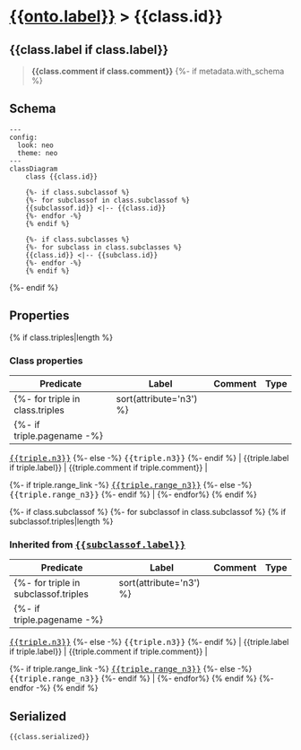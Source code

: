 # [{{onto.label}}](../homepage.md) > {{class.id}}

## {{class.label if class.label}}

> **{{class.comment if class.comment}}**
{%- if metadata.with_schema %}

## Schema

```mermaid
---
config:
  look: neo
  theme: neo
---
classDiagram
    class {{class.id}}
    
    {%- if class.subclassof %}
    {%- for subclassof in class.subclassof %}
    {{subclassof.id}} <|-- {{class.id}}
    {%- endfor -%}
    {% endif %}
    
    {%- if class.subclasses %}
    {%- for subclass in class.subclasses %}
    {{class.id}} <|-- {{subclass.id}}
    {%- endfor -%}
    {% endif %}
```
{%- endif %}

## Properties
{% if class.triples|length %}
### Class properties
| Predicate | Label | Comment | Type |
| -------------------------------- | -------------------------------- | ------------------------------------ | ---- |
| {%- for triple in class.triples | sort(attribute='n3') %} |
| {%- if triple.pagename -%}
<kbd>[{{triple.n3}}](../{{triple.pagename}})</kbd>
{%- else -%}
<kbd>{{triple.n3}}</kbd>
{%- endif %} | {{triple.label if triple.label}} | {{triple.comment if triple.comment}} |

{%- if triple.range_link -%}
<kbd>[{{triple.range_n3}}]({{triple.range_link}})</kbd>
{%- else -%}
<kbd>{{triple.range_n3}}</kbd>
{%- endif %} |
{%- endfor%}
{% endif %}

{%- if class.subclassof %}
{%- for subclassof in class.subclassof %}
  {% if subclassof.triples|length %}
### Inherited from <kbd>[**{{subclassof.label}}**](../{{subclassof.pagename}}.md)</kbd>
| Predicate | Label | Comment | Type |
| -------------------------------- | -------------------------------- | ------------------------------------ | ---- |
| {%- for triple in subclassof.triples | sort(attribute='n3') %} |
| {%- if triple.pagename -%}
<kbd>[{{triple.n3}}](../{{triple.pagename}})</kbd>
{%- else -%}
<kbd>{{triple.n3}}</kbd>
{%- endif %} | {{triple.label if triple.label}} | {{triple.comment if triple.comment}} |

{%- if triple.range_link -%}
<kbd>[{{triple.range_n3}}]({{triple.range_link}})</kbd>
{%- else -%}
<kbd>{{triple.range_n3}}</kbd>
{%- endif %} |
{%- endfor%}
{% endif %}
{%- endfor -%}
{% endif %}


## Serialized

```ttl
{{class.serialized}}
```
